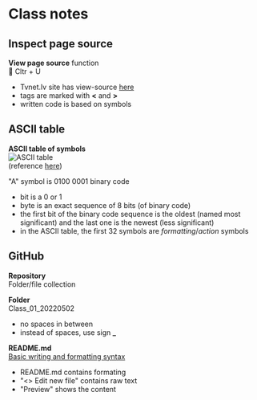 # Class notes

## Inspect page source

**View page source** function  
:pushpin: Cltr + U  
- Tvnet.lv site has view-source [here](https://view-source:https://www.tvnet.lv/)  
- tags are marked with **<** and **>** 
- written code is based on symbols 

## ASCII table

**ASCII table of symbols**  
![ASCII table](http://www.ecowin.org/aulas/resources/tables/asciitable.jpg)  
(reference [here](https://www.ecowin.org/ascii.htm))  

"A" symbol is 0100 0001 binary code
- bit is a 0 or 1 
- byte is an exact sequence of 8 bits (of binary code)
- the first bit of the binary code sequence is the oldest (named most significant) and the last one is the newest (less significant)  
- in the ASCII table, the first 32 symbols are *formatting*/*action* symbols

## GitHub

**Repository**  
Folder/file collection  

**Folder**  
Class_01_20220502
- no spaces in between
- instead of spaces, use sign **_**

**README.md**  
[Basic writing and formatting syntax](https://docs.github.com/en/get-started/writing-on-github/getting-started-with-writing-and-formatting-on-github/basic-writing-and-formatting-syntax)  
- README.md contains formating
- "<> Edit new file" contains raw text
- "Preview" shows the content  
